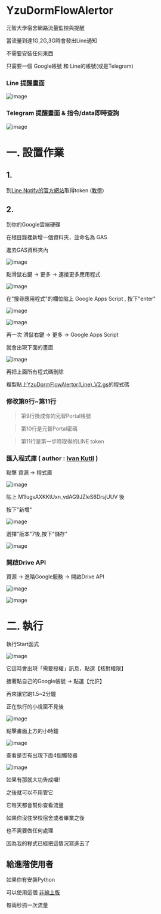 # YzuDormFlowAlertor

元智大學宿舍網路流量監控與提醒

當流量到達1G,2G,3G時會發出Line通知

不需要安裝任何東西

只需要一個 Google帳號 和 Line的帳號(或是Telegram)

### Line 提醒畫面

![image](https://raw.githubusercontent.com/freelze/YzuDormFlowAlertor/master/Pictures/LINE_detail.jpg)

### Telegram 提醒畫面 & 指令/data即時查詢

![image](https://raw.githubusercontent.com/freelze/YzuDormFlowAlertor/master/Pictures/TG_detail_.jpg)

# 一. 設置作業

## 1.

到[Line Notify的官方網站](https://notify-bot.line.me/zh_TW/)取得token
([教學](http://pythonorz.blogspot.com/2017/12/python-line-notify-line-notify-line.html))

## 2.

到你的Google雲端硬碟

在根目錄裡新增一個資料夾，並命名為 GAS 

進去GAS資料夾內

![image](https://raw.githubusercontent.com/freelze/YzuDormFlowAlertor/master/Pictures/GAS_loc.png)

點滑鼠右鍵 -> 更多 -> 連接更多應用程式

![image](https://raw.githubusercontent.com/freelze/YzuDormFlowAlertor/master/Pictures/%E9%80%A3%E6%8E%A5%E6%9B%B4%E5%A4%9A%E6%87%89%E7%94%A8%E7%A8%8B%E5%BC%8F.png)

在"搜尋應用程式"的欄位貼上 Google Apps Script , 按下"enter"

![image](https://raw.githubusercontent.com/freelze/YzuDormFlowAlertor/master/Pictures/search.png)

![image](https://raw.githubusercontent.com/freelze/YzuDormFlowAlertor/master/Pictures/%E9%80%A3%E6%8E%A5.png)

再一次 滑鼠右鍵 -> 更多 -> Google Apps Script

就會出現下面的畫面

![image](https://raw.githubusercontent.com/freelze/YzuDormFlowAlertor/master/Pictures/GAS.png)

再把上面所有程式碼刪除

複製貼上[YzuDormFlowAlertor(Line)_V2.gs](/YzuDormFlowAlertor(Line)_V2.gs)的程式碼

### 修改第9行~第11行

> 第9行換成你的元智Portal帳號

> 第10行是元智Portal密碼

> 第11行是第一步時取得的LINE token

### 匯入程式庫 ( author : [Ivan Kutil](https://www.kutil.org/2016/01/easy-data-scrapping-with-google-apps.html) )

點擊 資源 -> 程式庫

![image](https://raw.githubusercontent.com/freelze/YzuDormFlowAlertor/master/Pictures/2.png)

貼上 M1lugvAXKKtUxn_vdAG9JZleS6DrsjUUV 後

按下"新增"

![image](https://raw.githubusercontent.com/freelze/YzuDormFlowAlertor/master/Pictures/3.png)

選擇"版本"7後,按下"儲存"

![image](https://raw.githubusercontent.com/freelze/YzuDormFlowAlertor/master/Pictures/4.png)

### 開啟Drive API

資源 -> 進階Google服務 -> 開啟Drive API

![image](https://raw.githubusercontent.com/freelze/YzuDormFlowAlertor/master/Pictures/resouce_googleServie.png)

![image](https://raw.githubusercontent.com/freelze/YzuDormFlowAlertor/master/Pictures/DriveAPI.png)

# 二. 執行

執行Start函式

![image](https://raw.githubusercontent.com/freelze/YzuDormFlowAlertor/master/Pictures/Start.png)

它這時會出現「需要授權」訊息，點選【核對權限】

接著點自己的Google帳號 -> 點選【允許】

再來讓它跑1.5~2分鐘

正在執行的小視窗不見後

![image](https://raw.githubusercontent.com/freelze/YzuDormFlowAlertor/master/Pictures/%E6%AD%A3%E5%9C%A8%E5%9F%B7%E8%A1%8C.png)

點擊畫面上方的小時鐘

![image](https://raw.githubusercontent.com/freelze/YzuDormFlowAlertor/master/Pictures/Scheduler.png)

查看是否有出現下面4個觸發器

![image](https://raw.githubusercontent.com/freelze/YzuDormFlowAlertor/master/Pictures/List_triggers.png)

如果有那就大功告成囉!

之後就可以不用管它

它每天都會幫你查看流量

如果你沒住學校宿舍或者畢業之後

也不需要做任何處理

因為我的程式已經把這情況寫進去了

## 給進階使用者 

如果你有安裝Python

可以使用這個 [非線上版](https://gist.github.com/freelze/8727a16f020baf98fd6ab02cc9c23731)

每兩秒抓一次流量
